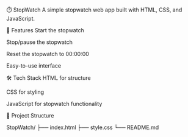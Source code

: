 ⏱️ StopWatch
A simple stopwatch web app built with HTML, CSS, and JavaScript.

🚀 Features
Start the stopwatch

Stop/pause the stopwatch

Reset the stopwatch to 00:00:00

Easy-to-use interface


🛠️ Tech Stack
HTML for structure

CSS for styling

JavaScript for stopwatch functionality

📂 Project Structure

StopWatch/
├── index.html
├── style.css
└── README.md